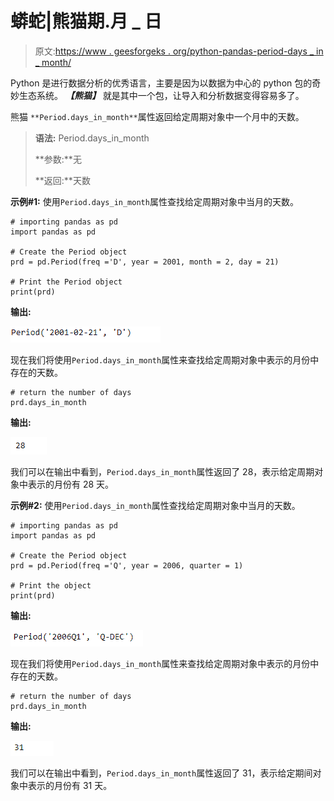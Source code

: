 # 蟒蛇|熊猫期.月 _ 日

> 原文:[https://www . geesforgeks . org/python-pandas-period-days _ in _ month/](https://www.geeksforgeeks.org/python-pandas-period-days_in_month/)

Python 是进行数据分析的优秀语言，主要是因为以数据为中心的 python 包的奇妙生态系统。 ***【熊猫】*** 就是其中一个包，让导入和分析数据变得容易多了。

熊猫 `**Period.days_in_month**`属性返回给定周期对象中一个月中的天数。

> **语法:** Period.days_in_month
> 
> **参数:**无
> 
> **返回:**天数

**示例#1:** 使用`Period.days_in_month`属性查找给定周期对象中当月的天数。

```
# importing pandas as pd
import pandas as pd

# Create the Period object
prd = pd.Period(freq ='D', year = 2001, month = 2, day = 21)

# Print the Period object
print(prd)
```

**输出:**

![](img/f0e1932f3c2706f75d56e7ef775bb754.png)

现在我们将使用`Period.days_in_month`属性来查找给定周期对象中表示的月份中存在的天数。

```
# return the number of days
prd.days_in_month
```

**输出:**

![](img/8a24891fb5f69a561726bfe03c67b8da.png)

我们可以在输出中看到，`Period.days_in_month`属性返回了 28，表示给定周期对象中表示的月份有 28 天。

**示例#2:** 使用`Period.days_in_month`属性查找给定周期对象中当月的天数。

```
# importing pandas as pd
import pandas as pd

# Create the Period object
prd = pd.Period(freq ='Q', year = 2006, quarter = 1)

# Print the object
print(prd)
```

**输出:**

![](img/872e5cfe93c11d77a915107c84a00d08.png)

现在我们将使用`Period.days_in_month`属性来查找给定周期对象中表示的月份中存在的天数。

```
# return the number of days
prd.days_in_month
```

**输出:**

![](img/75b749c4aad0b1275ebb0e7919cd501b.png)

我们可以在输出中看到，`Period.days_in_month`属性返回了 31，表示给定期间对象中表示的月份有 31 天。